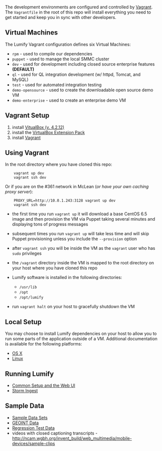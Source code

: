 The development environments are configured and controlled by [Vagrant](http://www.vagrantup.com/).
The `Vagrantfile` in the root of this repo will install everything you need to get started and keep you in sync with other developers.


## Virtual Machines

The Lumify Vagrant configuration defines six Virtual Machines:

  - `rpm` - used to compile our dependencies
  - `puppet` - used to manage the local SMMC cluster
  - `dev` - used for development including closed source enterprise features **(DEFAULT)**
  - `ql` - used for QL integration development (w/ httpd, Tomcat, and MySQL)
  - `test` - used for automated integration testing
  - `demo-opensource` - used to create the downloadable open source demo VM
  - `demo-enterprise` - used to create an enterprise demo VM


## Vagrant Setup

1. install [VitualBox (v. 4.2.12)](https://www.virtualbox.org/wiki/Download_Old_Builds_4_2)
1. install the [VirtualBox Extension Pack](https://www.virtualbox.org/wiki/Download_Old_Builds_4_2)
1. install [Vagrant](http://docs.vagrantup.com/v2/installation/)


## Using Vagrant

In the root directory where you have cloned this repo:

        vagrant up dev
        vagrant ssh dev

Or if you are on the #361 network in McLean (_or have your own caching proxy server_):

        PROXY_URL=http://10.0.1.243:3128 vagrant up dev
        vagrant ssh dev
        
- the first time you run `vagrant up` it will download a base CentOS 6.5 image and then provision the VM via Puppet taking several minutes and displaying tons of progress messages
- subsequent times you run `vagrant up` will take less time and will skip Puppet provisioning unless you include the `--provision` option
- after `vagrant ssh` you will be inside the VM as the `vagrant` user who has `sudo` privileges
- the `/vagrant` directory inside the VM is mapped to the root directory on your host where you have cloned this repo
- Lumify software is installed in the following directories:
    - `/usr/lib`
    - `/opt`
    - `/opt/lumify`

- run `vagrant halt` on your host to gracefully shutdown the VM


## Local Setup

You may choose to install Lumify dependencies on your host to allow you to run some parts of the application outside of a VM.
Additional documentation is available for the following platforms:

- [OS X](development-osx.md)
- [Linux](development-linux.md)


## Running Lumify

- [Common Setup and the Web UI](running-lumify.md)
- [Storm Ingest](running-lumify-storm-ingest.md)


## Sample Data

- [Sample Data Sets](sample-data.md)
- [GEOINT Data](sample-data-geoint.md)
- [Regression Test Data](sample-data-testing.md)
- videos with closed captioning transcripts - http://ncam.wgbh.org/invent_build/web_multimedia/mobile-devices/sample-clips
